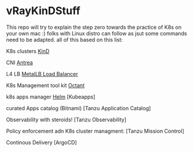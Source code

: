 # vRayKinDStuff
This repo will try to explain the step zero towards the practice of K8s on your own mac :) folks with Linux distro can follow as jsut some commands need to be adapted. all of this based on this list:

K8s clusters
[KinD](https://kind.sigs.k8s.io/)

CNI
[Antrea](https://antrea.io/)

L4 LB
[MetalLB Load Balancer](https://metallb.universe.tf/)

K8s Management tool kit
[Octant](https://reference.octant.dev/?path=/docs/docs-intro--page#getting-started)

k8s apps manager
[Helm](https://helm.sh/)
[Kubeapps]

curated Apps catalog (Bitnami)
[Tanzu Application Catalog]

Observability with steroids!
[Tanzu Observability]

Policy enforcement adn K8s cluster managment:
[Tanzu Mission Control]

Continous Delivery 
[ArgoCD]
